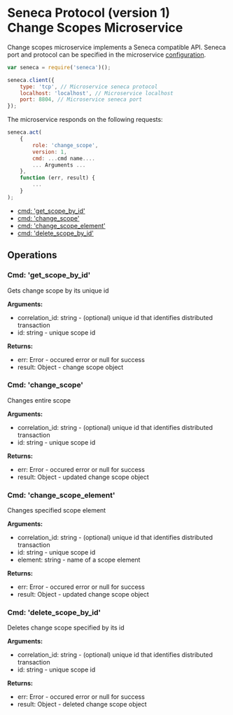# Seneca Protocol (version 1) <br/> Change Scopes Microservice

Change scopes microservice implements a Seneca compatible API. 
Seneca port and protocol can be specified in the microservice [configuration](Configuration.md/#api_seneca). 

```javascript
var seneca = require('seneca')();

seneca.client({
    type: 'tcp', // Microservice seneca protocol
    localhost: 'localhost', // Microservice localhost
    port: 8804, // Microservice seneca port
});
```

The microservice responds on the following requests:

```javascript
seneca.act(
    {
        role: 'change_scope',
        version: 1,
        cmd: ...cmd name....
        ... Arguments ...
    },
    function (err, result) {
        ...
    }
);
```

* [cmd: 'get_scope_by_id'](#operation1)
* [cmd: 'change_scope'](#operation2)
* [cmd: 'change_scope_element'](#operation3)
* [cmd: 'delete_scope_by_id'](#operation4)

## Operations

### <a name="operation1"></a> Cmd: 'get\_scope\_by\_id'

Gets change scope by its unique id

**Arguments:** 
- correlation_id: string - (optional) unique id that identifies distributed transaction
- id: string - unique scope id

**Returns:**
- err: Error - occured error or null for success
- result: Object - change scope object

### <a name="operation2"></a> Cmd: 'change\_scope'

Changes entire scope

**Arguments:** 
- correlation_id: string - (optional) unique id that identifies distributed transaction
- id: string - unique scope id

**Returns:**
- err: Error - occured error or null for success
- result: Object - updated change scope object

### <a name="operation3"></a> Cmd: 'change\_scope\_element'

Changes specified scope element

**Arguments:** 
- correlation_id: string - (optional) unique id that identifies distributed transaction
- id: string - unique scope id
- element: string - name of a scope element

**Returns:**
- err: Error - occured error or null for success
- result: Object - updated change scope object

### <a name="operation4"></a> Cmd: 'delete\_scope\_by\_id'

Deletes change scope specified by its id

**Arguments:** 
- correlation_id: string - (optional) unique id that identifies distributed transaction
- id: string - unique scope id

**Returns:**
- err: Error - occured error or null for success
- result: Object - deleted change scope object
